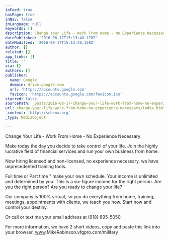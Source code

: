 ```yaml
---
inFeed: true
hasPage: true
inNav: false
inLanguage: null
keywords: []
description: Change Your Life - Work From Home - No Experience Necessary
datePublished: '2016-08-17T15:13:48.170Z'
dateModified: '2016-08-17T15:13:40.158Z'
author: []
related: []
app_links: []
title: ''
via: {}
authors: []
publisher:
  name: Google
  domain: drive.google.com
  url: 'https://accounts.google.com'
  favicon: 'https://accounts.google.com/favicon.ico'
starred: false
sourcePath: _posts/2016-08-17-change-your-life-work-from-home-no-experience-necessary.md
url: change-your-life-work-from-home-no-experience-necessary/index.html
_context: 'http://schema.org'
_type: MediaObject

---
```

Change Your Life - Work From Home - No Experience Necessary

Make today the day you decide to take control of your life. Join the highly lucrative field of financial services and run your own business from home.

​Now hiring licensed and non-licensed, no experience necessary, we have unprecedented training tools.​

Full time or Part time " make your own schedule. Your income is unlimited and determined by you. This is a six-figure income for the right person. Are you the right person? Are you ready to change your life? ​

Our company is 100% virtual, so you do everything from home, training, meetings, appointments with clients, we teach you how. Start now and control your destiny. 

Or call or text me your email address at (918) 695-5050\. 

For more information, we have 2 short videos, copy and paste this link into your browser. [www][0].MikeRobinson.vfgpro.com/military

[0]: null